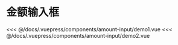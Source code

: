 # 金额输入框

<common-democode title="基本用法">
  <amount-input-demo1></amount-input-demo1>
  <highlight-code slot="codeText" lang="vue">
<<< @/docs/.vuepress/components/amount-input/demo1.vue
  </highlight-code>
</common-democode>

<common-democode title="最大值">
  <amount-input-demo2></amount-input-demo2>
  <highlight-code slot="codeText" lang="vue">
<<< @/docs/.vuepress/components/amount-input/demo2.vue
  </highlight-code>
</common-democode>

<amount-input-attr-desc></amount-input-attr-desc>
